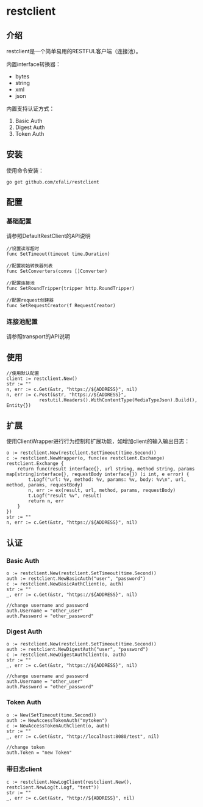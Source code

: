 # restclient

## 介绍 

  restclient是一个简单易用的RESTFUL客户端（连接池）。
  
  内置interface转换器：
  - bytes
  - string
  - xml
  - json
  
  内置支持认证方式：
  1. Basic Auth
  2. Digest Auth
  3. Token Auth
  
## 安装

使用命令安装：

```
go get github.com/xfali/restclient
```

## 配置

### 基础配置

请参照DefaultRestClient的API说明
```cassandraql
//设置读写超时
func SetTimeout(timeout time.Duration)
```
```cassandraql
//配置初始转换器列表
func SetConverters(convs []Converter)
```
```cassandraql
//配置连接池
func SetRoundTripper(tripper http.RoundTripper)
```
```cassandraql
//配置request创建器
func SetRequestCreator(f RequestCreator)
```
### 连接池配置

请参照transport的API说明

## 使用

```cassandraql
//使用默认配置
client := restclient.New()
str := ""
n, err := c.Get(&str, "https://${ADDRESS}", nil)
n, err := c.Post(&str, "https://${ADDRESS}", 
            restutil.Headers().WithContentType(MediaTypeJson).Build(), Entity{})
```

## 扩展

使用ClientWrapper进行行为控制和扩展功能，如增加client的输入输出日志：
```cassandraql
o := restclient.New(restclient.SetTimeout(time.Second))
c := restclient.NewWrapper(o, func(ex restclient.Exchange) restclient.Exchange {
    return func(result interface{}, url string, method string, params map[string]interface{}, requestBody interface{}) (i int, e error) {
        t.Logf("url: %v, method: %v, params: %v, body: %v\n", url, method, params, requestBody)
        n, err := ex(result, url, method, params, requestBody)
        t.Logf("result %v", result)
        return n, err
    }
})
str := ""
n, err := c.Get(&str, "https://${ADDRESS}", nil)
```

## 认证

### Basic Auth

```cassandraql
o := restclient.New(restclient.SetTimeout(time.Second))
auth := restclient.NewBasicAuth("user", "password")
c := restclient.NewBasicAuthClient(o, auth)
str := ""
_, err := c.Get(&str, "https://${ADDRESS}", nil)

//change username and password
auth.Username = "other_user"
auth.Password = "other_password"
```

### Digest Auth

```cassandraql
o := restclient.New(restclient.SetTimeout(time.Second))
auth := restclient.NewDigestAuth("user", "password")
c := restclient.NewDigestAuthClient(o, auth)
str := ""
_, err := c.Get(&str, "https://${ADDRESS}", nil)

//change username and password
auth.Username = "other_user"
auth.Password = "other_password"
```

### Token Auth

```cassandraql
o := New(SetTimeout(time.Second))
auth := NewAccessTokenAuth("mytoken")
c := NewAccessTokenAuthClient(o, auth)
str := ""
_, err := c.Get(&str, "http://localhost:8080/test", nil)

//change token
auth.Token = "new Token"
```

### 带日志client
```$xslt
c := restclient.NewLogClient(restclient.New(), restclient.NewLog(t.Logf, "test"))
str := ""
_, err := c.Get(&str, "http://${ADDRESS}", nil)
```
